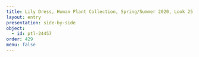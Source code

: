```yaml
---
title: Lily Dress, Human Plant Collection, Spring/Summer 2020, Look 25
layout: entry
presentation: side-by-side
object:
  - id: ptl-24457
order: 429
menu: false
---
```

